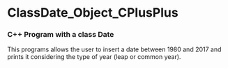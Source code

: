 # ClassDate_Object_CPlusPlus

### C++ Program with a class Date

This programs allows the user to insert a date between 1980 and 2017 and prints it considering the type of year 
(leap or common year).

